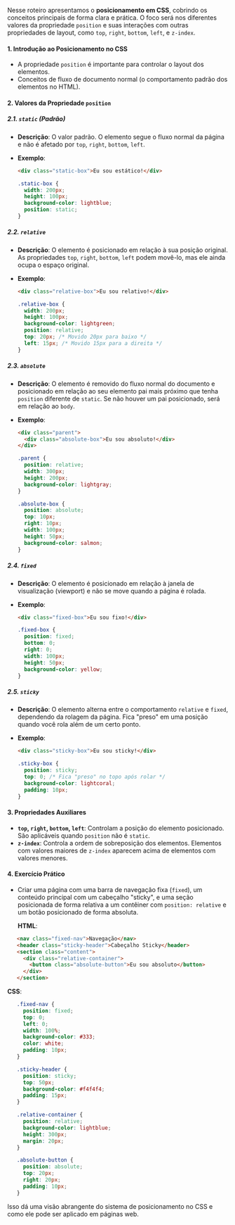 Nesse roteiro apresentamos o **posicionamento em CSS**, cobrindo os conceitos principais de forma clara e prática. O foco será nos diferentes valores da propriedade `position` e suas interações com outras propriedades de layout, como `top`, `right`, `bottom`, `left`, e `z-index`.

#### 1. **Introdução ao Posicionamento no CSS**

- A propriedade `position` é importante para controlar o layout dos elementos.
- Conceitos de fluxo de documento normal (o comportamento padrão dos elementos no HTML).

#### 2. **Valores da Propriedade `position`**

##### 2.1. **`static` (Padrão)**

- **Descrição**: O valor padrão. O elemento segue o fluxo normal da página e não é afetado por `top`, `right`, `bottom`, `left`.
- **Exemplo**:

  ```html
  <div class="static-box">Eu sou estático!</div>
  ```

  ```css
  .static-box {
    width: 200px;
    height: 100px;
    background-color: lightblue;
    position: static;
  }
  ```

##### 2.2. **`relative`**

- **Descrição**: O elemento é posicionado em relação à sua posição original. As propriedades `top`, `right`, `bottom`, `left` podem movê-lo, mas ele ainda ocupa o espaço original.
- **Exemplo**:

  ```html
  <div class="relative-box">Eu sou relativo!</div>
  ```

  ```css
  .relative-box {
    width: 200px;
    height: 100px;
    background-color: lightgreen;
    position: relative;
    top: 20px; /* Movido 20px para baixo */
    left: 15px; /* Movido 15px para a direita */
  }
  ```

##### 2.3. **`absolute`**

- **Descrição**: O elemento é removido do fluxo normal do documento e posicionado em relação ao seu elemento pai mais próximo que tenha `position` diferente de `static`. Se não houver um pai posicionado, será em relação ao `body`.
- **Exemplo**:

  ```html
  <div class="parent">
    <div class="absolute-box">Eu sou absoluto!</div>
  </div>
  ```

  ```css
  .parent {
    position: relative;
    width: 300px;
    height: 200px;
    background-color: lightgray;
  }

  .absolute-box {
    position: absolute;
    top: 10px;
    right: 10px;
    width: 100px;
    height: 50px;
    background-color: salmon;
  }
  ```

##### 2.4. **`fixed`**

- **Descrição**: O elemento é posicionado em relação à janela de visualização (viewport) e não se move quando a página é rolada.
- **Exemplo**:

  ```html
  <div class="fixed-box">Eu sou fixo!</div>
  ```

  ```css
  .fixed-box {
    position: fixed;
    bottom: 0;
    right: 0;
    width: 100px;
    height: 50px;
    background-color: yellow;
  }
  ```

##### 2.5. **`sticky`**

- **Descrição**: O elemento alterna entre o comportamento `relative` e `fixed`, dependendo da rolagem da página. Fica "preso" em uma posição quando você rola além de um certo ponto.
- **Exemplo**:

  ```html
  <div class="sticky-box">Eu sou sticky!</div>
  ```

  ```css
  .sticky-box {
    position: sticky;
    top: 0; /* Fica "preso" no topo após rolar */
    background-color: lightcoral;
    padding: 10px;
  }
  ```

#### 3. **Propriedades Auxiliares**

- **`top`, `right`, `bottom`, `left`**: Controlam a posição do elemento posicionado. São aplicáveis quando `position` não é `static`.
- **`z-index`**: Controla a ordem de sobreposição dos elementos. Elementos com valores maiores de `z-index` aparecem acima de elementos com valores menores.

#### 4. **Exercício Prático**

- Criar uma página com uma barra de navegação fixa (`fixed`), um conteúdo principal com um cabeçalho "sticky", e uma seção posicionada de forma relativa a um contêiner com `position: relative` e um botão posicionado de forma absoluta.

  **HTML**:

```html
   <nav class="fixed-nav">Navegação</nav>
   <header class="sticky-header">Cabeçalho Sticky</header>
   <section class="content">
     <div class="relative-container">
       <button class="absolute-button">Eu sou absoluto</button>
     </div>
   </section>
```

   **CSS**:

```css
   .fixed-nav {
     position: fixed;
     top: 0;
     left: 0;
     width: 100%;
     background-color: #333;
     color: white;
     padding: 10px;
   }

   .sticky-header {
     position: sticky;
     top: 50px;
     background-color: #f4f4f4;
     padding: 15px;
   }

   .relative-container {
     position: relative;
     background-color: lightblue;
     height: 300px;
     margin: 20px;
   }

   .absolute-button {
     position: absolute;
     top: 20px;
     right: 20px;
     padding: 10px;
   }
```

Isso dá uma visão abrangente do sistema de posicionamento no CSS e como ele pode ser aplicado em páginas web.
